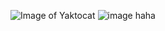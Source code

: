 ![Image of Yaktocat](https://octodex.github.com/images/yaktocat.png)
![image haha](https://octodex.github.com/images/yaktocat.png)
